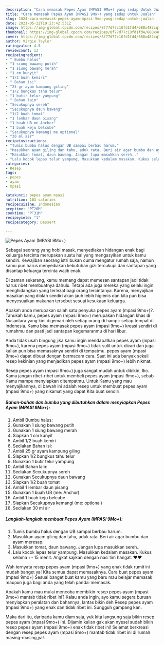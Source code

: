 ```yaml
---
description: "Cara memasak Pepes Ayam (MPASI 9Mo+) yang sedap Untuk Jualan"
title: "Cara memasak Pepes Ayam (MPASI 9Mo+) yang sedap Untuk Jualan"
slug: 1024-cara-memasak-pepes-ayam-mpasi-9mo-yang-sedap-untuk-jualan
date: 2021-05-22T19:23:42.531Z
image: https://img-global.cpcdn.com/recipes/8f77d77c10fd1fd4/680x482cq70/pepes-ayam-mpasi-9mo-foto-resep-utama.jpg
thumbnail: https://img-global.cpcdn.com/recipes/8f77d77c10fd1fd4/680x482cq70/pepes-ayam-mpasi-9mo-foto-resep-utama.jpg
cover: https://img-global.cpcdn.com/recipes/8f77d77c10fd1fd4/680x482cq70/pepes-ayam-mpasi-9mo-foto-resep-utama.jpg
author: Virgie Taylor
ratingvalue: 4.5
reviewcount: 13
recipeingredient:
- " Bumbu halus"
- "1 siung bawang putih"
- "1 siung bawang merah"
- "1 cm kunyit"
- "1/2 buah kemiri"
- " Bahan isi"
- "25 gr ayam kampung giling"
- "1/2 bungkus tahu telur"
- "1 butir telur yampung"
- " Bahan lain"
- "Secukupnya sereh"
- "Secukupnya daun bawang"
- "1/2 buah tomat"
- "1 lembar daun pisang"
- "1 buah UB me Anchor"
- "1 buah keju belcube"
- "Secukupnya kemangi me optional"
- "30 ml air"
recipeinstructions:
- "Tumis bumbu halus dengan UB sampai berbau harum."
- "Masukkan ayam giling dan tahu, aduk rata. Beri air agar bumbu dan ayam meresap."
- "Masukkan tomat, daun bawang. Jangan lupa masukkan sereh.."
- "Lalu kocok lepas telur yampung. Masukkan kedalam masakan. Kukus selama +- 15 menit. Angkat sajikan dengan nasi tim hangat. ❤️❤️"
categories:
- Resep
tags:
- pepes
- ayam
- mpasi

katakunci: pepes ayam mpasi 
nutrition: 103 calories
recipecuisine: Indonesian
preptime: "PT26M"
cooktime: "PT31M"
recipeyield: "1"
recipecategory: Dessert

---
```



![Pepes Ayam (MPASI 9Mo+)](https://img-global.cpcdn.com/recipes/8f77d77c10fd1fd4/680x482cq70/pepes-ayam-mpasi-9mo-foto-resep-utama.jpg)

Sebagai seorang yang hobi masak, menyediakan hidangan enak bagi keluarga tercinta merupakan suatu hal yang mengasyikan untuk kamu sendiri. Kewajiban seorang istri bukan cuma mengatur rumah saja, namun kamu pun harus menyediakan kebutuhan gizi tercukupi dan santapan yang disantap keluarga tercinta wajib enak.

Di zaman  sekarang, kamu memang dapat memesan santapan jadi tidak harus ribet membuatnya dahulu. Tetapi ada juga mereka yang selalu ingin menghidangkan yang terlezat bagi orang tercintanya. Karena, menyajikan masakan yang diolah sendiri akan jauh lebih higienis dan kita pun bisa menyesuaikan makanan tersebut sesuai kesukaan keluarga. 



Apakah anda merupakan salah satu penyuka pepes ayam (mpasi 9mo+)?. Tahukah kamu, pepes ayam (mpasi 9mo+) merupakan hidangan khas di Nusantara yang kini digemari oleh setiap orang di hampir setiap tempat di Indonesia. Kamu bisa memasak pepes ayam (mpasi 9mo+) kreasi sendiri di rumahmu dan pasti jadi santapan kegemaranmu di hari libur.

Anda tidak usah bingung jika kamu ingin mendapatkan pepes ayam (mpasi 9mo+), karena pepes ayam (mpasi 9mo+) tidak sulit untuk dicari dan juga kalian pun bisa memasaknya sendiri di tempatmu. pepes ayam (mpasi 9mo+) dapat dibuat dengan bermacam cara. Saat ini ada banyak sekali resep kekinian yang menjadikan pepes ayam (mpasi 9mo+) lebih nikmat.

Resep pepes ayam (mpasi 9mo+) juga sangat mudah untuk dibikin, lho. Kamu jangan ribet-ribet untuk membeli pepes ayam (mpasi 9mo+), sebab Kamu mampu menyiapkan ditempatmu. Untuk Kamu yang mau menyajikannya, di bawah ini adalah resep untuk membuat pepes ayam (mpasi 9mo+) yang nikamat yang dapat Kita buat sendiri.

<!--inarticleads1-->

##### Bahan-bahan dan bumbu yang dibutuhkan dalam menyiapkan Pepes Ayam (MPASI 9Mo+):

1. Ambil  Bumbu halus:
1. Gunakan 1 siung bawang putih
1. Gunakan 1 siung bawang merah
1. Siapkan 1 cm kunyit
1. Ambil 1/2 buah kemiri
1. Sediakan  Bahan isi:
1. Ambil 25 gr ayam kampung giling
1. Siapkan 1/2 bungkus tahu telur
1. Gunakan 1 butir telur yampung
1. Ambil  Bahan lain:
1. Sediakan Secukupnya sereh
1. Gunakan Secukupnya daun bawang
1. Siapkan 1/2 buah tomat
1. Ambil 1 lembar daun pisang
1. Gunakan 1 buah UB (me: Anchor)
1. Ambil 1 buah keju belcube
1. Siapkan Secukupnya kemangi (me: optional)
1. Sediakan 30 ml air




<!--inarticleads2-->

##### Langkah-langkah membuat Pepes Ayam (MPASI 9Mo+):

1. Tumis bumbu halus dengan UB sampai berbau harum.
1. Masukkan ayam giling dan tahu, aduk rata. Beri air agar bumbu dan ayam meresap.
1. Masukkan tomat, daun bawang. Jangan lupa masukkan sereh..
1. Lalu kocok lepas telur yampung. Masukkan kedalam masakan. Kukus selama +- 15 menit. Angkat sajikan dengan nasi tim hangat. ❤️❤️




Wah ternyata resep pepes ayam (mpasi 9mo+) yang enak tidak rumit ini mudah banget ya! Kita semua dapat memasaknya. Cara buat pepes ayam (mpasi 9mo+) Sesuai banget buat kamu yang baru mau belajar memasak maupun juga bagi anda yang telah pandai memasak.

Apakah kamu mau mulai mencoba membikin resep pepes ayam (mpasi 9mo+) mantab tidak ribet ini? Kalau anda ingin, ayo kamu segera buruan menyiapkan peralatan dan bahannya, lantas bikin deh Resep pepes ayam (mpasi 9mo+) yang enak dan tidak ribet ini. Sungguh gampang kan. 

Maka dari itu, daripada kamu diam saja, yuk kita langsung saja bikin resep pepes ayam (mpasi 9mo+) ini. Dijamin kalian gak akan nyesel sudah bikin resep pepes ayam (mpasi 9mo+) enak tidak ribet ini! Selamat berkreasi dengan resep pepes ayam (mpasi 9mo+) mantab tidak ribet ini di rumah masing-masing,ya!.

